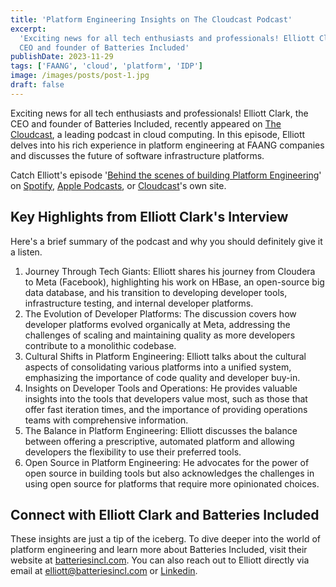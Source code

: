 ```yaml
---
title: 'Platform Engineering Insights on The Cloudcast Podcast'
excerpt:
  'Exciting news for all tech enthusiasts and professionals! Elliott Clark, the
  CEO and founder of Batteries Included'
publishDate: 2023-11-29
tags: ['FAANG', 'cloud', 'platform', 'IDP']
image: /images/posts/post-1.jpg
draft: false
---
```


Exciting news for all tech enthusiasts and professionals! Elliott Clark, the CEO
and founder of Batteries Included, recently appeared on
[The Cloudcast](https://www.thecloudcast.net/), a leading podcast in cloud
computing. In this episode, Elliott delves into his rich experience in platform
engineering at FAANG companies and discusses the future of software
infrastructure platforms.

Catch Elliott's episode
'[Behind the scenes of building Platform Engineering](https://www.thecloudcast.net/2023/11/platform-engineering-at-faang-company.html)'
on [Spotify](https://open.spotify.com/episode/75t589XtArTvlX3bwH1Z2d),
[Apple Podcasts](https://podcasts.apple.com/us/podcast/the-cloudcast/id417826820),
or
[Cloudcast](https://www.thecloudcast.net/2023/11/platform-engineering-at-faang-company.html)'s
own site.

## Key Highlights from Elliott Clark's Interview

Here's a brief summary of the podcast and why you should definitely give it a
listen.

1. Journey Through Tech Giants: Elliott shares his journey from Cloudera to Meta
   (Facebook), highlighting his work on HBase, an open-source big data database,
   and his transition to developing developer tools, infrastructure testing, and
   internal developer platforms.
2. The Evolution of Developer Platforms: The discussion covers how developer
   platforms evolved organically at Meta, addressing the challenges of scaling
   and maintaining quality as more developers contribute to a monolithic
   codebase.
3. Cultural Shifts in Platform Engineering: Elliott talks about the cultural
   aspects of consolidating various platforms into a unified system, emphasizing
   the importance of code quality and developer buy-in.
4. Insights on Developer Tools and Operations: He provides valuable insights
   into the tools that developers value most, such as those that offer fast
   iteration times, and the importance of providing operations teams with
   comprehensive information.
5. The Balance in Platform Engineering: Elliott discusses the balance between
   offering a prescriptive, automated platform and allowing developers the
   flexibility to use their preferred tools.
6. Open Source in Platform Engineering: He advocates for the power of open
   source in building tools but also acknowledges the challenges in using open
   source for platforms that require more opinionated choices.

## Connect with Elliott Clark and Batteries Included

These insights are just a tip of the iceberg. To dive deeper into the world of
platform engineering and learn more about Batteries Included, visit their
website at [batteriesincl.com](https://www.batteriesincl.com/). You can also
reach out to Elliott directly via email at <elliott@batteriesincl.com> or
[Linkedin](https://www.linkedin.com/in/elliottnclark/).
